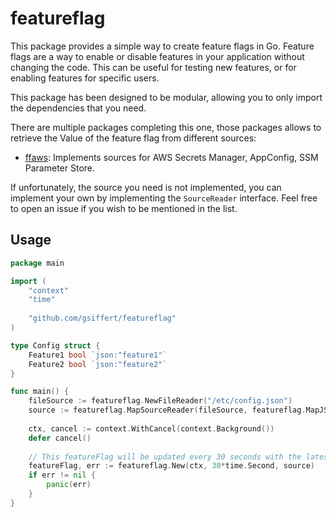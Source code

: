 # featureflag

This package provides a simple way to create feature flags in Go.
Feature flags are a way to enable or disable features in your application without changing the code.
This can be useful for testing new features, or for enabling features for specific users.

This package has been designed to be modular, allowing you to only import the dependencies
that you need.

There are multiple packages completing this one, those packages allows to retrieve the Value of the feature flag from different sources:
- [ffaws](https://github.com/gsiffert/ffaws): Implements sources for AWS Secrets Manager, AppConfig, SSM Parameter Store.

If unfortunately, the source you need is not implemented, you can implement your own by implementing the `SourceReader` interface.
Feel free to open an issue if you wish to be mentioned in the list.

## Usage

```go
package main

import (
    "context"
    "time"
	
    "github.com/gsiffert/featureflag"
)

type Config struct {
    Feature1 bool `json:"feature1"`
    Feature2 bool `json:"feature2"`
}

func main() {
    fileSource := featureflag.NewFileReader("/etc/config.json")
    source := featureflag.MapSourceReader(fileSource, featureflag.MapJSON[Config])
 
    ctx, cancel := context.WithCancel(context.Background())
    defer cancel()
    
    // This featureFlag will be updated every 30 seconds with the latest secret from the file.
    featureFlag, err := featureflag.New(ctx, 30*time.Second, source)
    if err != nil {
        panic(err)
    }
}
```

